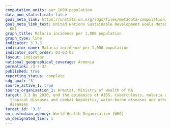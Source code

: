 ```yaml
---
computation_units: per 1000 population
data_non_statistical: false
goal_meta_link: https://unstats.un.org/sdgs/files/metadata-compilation/Metadata-Goal-3.pdf
goal_meta_link_text: United Nations Sustainable Development Goals Metadata (PDF 431
  KB)
graph_title: Malaria incidence per 1,000 population
graph_type: line
indicator: 3.3.3
indicator_name: Malaria incidence per 1,000 population
indicator_sort_order: 03-03-03
layout: indicator
national_geographical_coverage: Armenia
permalink: /3-3-3/
published: true
reporting_status: complete
sdg_goal: '3'
source_active_1: true
source_organisation_1: Armstat, Ministry of Health of RA
target: 3.3 By 2030, end the epidemics of AIDS, tuberculosis, malaria and neglected
  tropical diseases and combat hepatitis, water-borne diseases and other communicable
  diseases
target_id: '3.3'
un_custodian_agency: World Health Organisation (WHO)
un_designated_tier: 1
---
```

